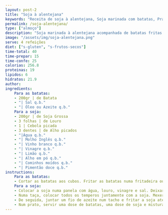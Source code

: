 ```yaml
---
layout: post-2
title: "Soja à alentejana"
keywords: "Receita de soja à alentejana, Soja marinada com batatas, Prato vegano tradicional, Soja sem glúten, Como fazer soja à alentejana"
permalink: /soja-alentejana/
type: ["almoço"]
description: "Soja marinada à alentejana acompanhada de batatas fritas crocantes"
image: "/assets/img/soja-alentejana.png"
serve: 4 refeições
diet: ["s-gluten", "s-frutos-secos"]
time-total: 40
time-prepar: 15
time-confe: 25
calorias: 256.8
proteinas: 19
lipidos: 6
hidratos: 21.9
author: 
ingredients:
    Para as batatas:
    - 200gr | de Batata
    - "| Sal q.b."
    - "| Óleo ou Azeite q.b."
    Para a soja:
    - 200gr | de Soja Grossa
    - 3 folhas | de Louro
    - 1 | Cebola picada
    - 3 dentes | de Alho picados
    - "|Água q.b."
    - "| Molho Inglês q.b."
    - "| Vinho branco q.b."
    - "| Vinagre q.b."
    - "| Limão q.b."
    - "| Alho em pó q.b."
    - "| Cominhos moídos q.b."
    - "| Pimentão doce q.b."
instructions:
    Para as batatas:
    - Cortar as batatas aos cubos. Fritar as batatas numa fritadeira ou pulverizá-las com azeite e fazê-las na _Air Fryer_. Reservar.
    Para a soja:
    - Colocar a soja numa panela com água, louro, vinagre e sal. Deixar ferver por 3 min. Retirar, passar por água fria e espremer de forma a retirar o máximo de água possível. Reservar.
    - Numa taça, colocar todos os temperos juntamente com a soja. Mexer bem e deixa a marinar, pelo menos 30min (se conseguir fazer de um dia para o outro, potencia o sabor).    
    - De seguida, juntar um fio de azeite num tacho e fritar a soja até que ganhe uma cor dourada.
    - Num prato, servir uma dose de batatas, uma dose de soja e misturar tudo. Finalizar com azeitonas e _pickles_ (opcional) e está pronto!
---
```

